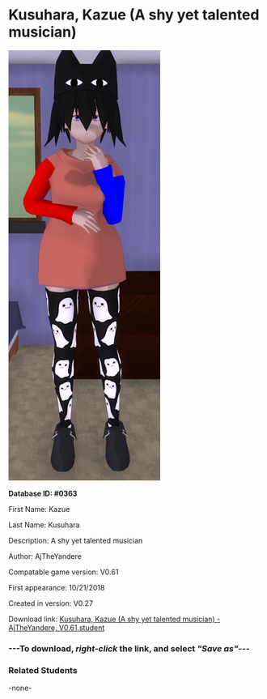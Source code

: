 # Kusuhara, Kazue (A shy yet talented musician)

<img src="../../Files/Images/Kusuhara, Kazue (A shy yet talented musician).png" title="Kusuhara, Kazue (A shy yet talented musician) - AjTheYandere, V0.61">

**Database ID: #0363**

First Name: Kazue

Last Name: Kusuhara

Description: A shy yet talented musician

Author: AjTheYandere

Compatable game version: V0.61

First appearance: 10/21/2018

Created in version: V0.27

Download link: <a href="https://raw.githubusercontent.com/Arbiter1223/Daigaku-Gurashi-Custom-Students/master/Files/Student%20Files/Kusuhara%2C%20Kazue%20(A%20shy%20yet%20talented%20musician)%20-%20AjTheYandere%2C%20V0.61.student">Kusuhara, Kazue (A shy yet talented musician) - AjTheYandere, V0.61.student</a>

### ---**To download, _right-click_ the link, and select _"Save as"_**---

### Related Students

-none-
